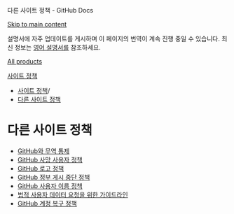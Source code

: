 다른 사이트 정책 - GitHub Docs

[Skip to main content](#main-content)

설명서에 자주 업데이트를 게시하며 이 페이지의 번역이 계속 진행 중일 수 있습니다. 최신 정보는 [영어 설명서를](/en) 참조하세요.

[All products](/ko)

[사이트 정책](/ko/site-policy)

* [사이트 정책](/ko/site-policy)/
* [다른 사이트 정책](/ko/site-policy/other-site-policies)

다른 사이트 정책
==========

* [GitHub와 무역 통제](/ko/site-policy/other-site-policies/github-and-trade-controls)
* [GitHub 사망 사용자 정책](/ko/site-policy/other-site-policies/github-deceased-user-policy)
* [GitHub 로고 정책](/ko/site-policy/other-site-policies/github-logo-policy)
* [GitHub 정부 게시 중단 정책](/ko/site-policy/other-site-policies/github-government-takedown-policy)
* [GitHub 사용자 이름 정책](/ko/site-policy/other-site-policies/github-username-policy)
* [법적 사용자 데이터 요청을 위한 가이드라인](/ko/site-policy/other-site-policies/guidelines-for-legal-requests-of-user-data)
* [GitHub 계정 복구 정책](/ko/site-policy/other-site-policies/github-account-recovery-policy)
